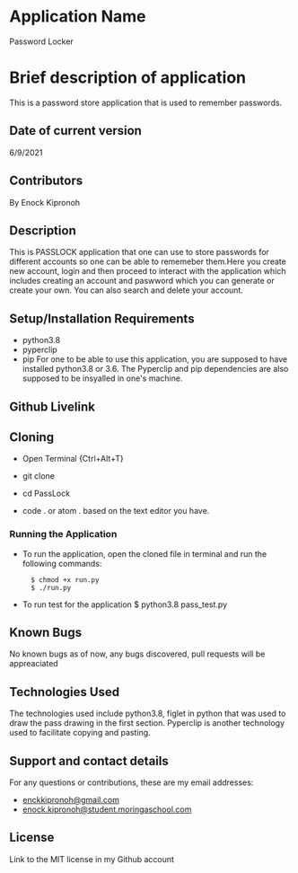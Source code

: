 # Application Name
 Password Locker
# Brief description of application
This is a password store application that is used to remember passwords.
## Date of current version
6/9/2021
## Contributors
By Enock Kipronoh
## Description
This is PASSLOCK application that one can use to store passwords for different accounts so one can be able to rememeber them.Here you create new account, login and then proceed to interact with the application which includes creating an account and paswword which you can generate or create your own. You can also search and delete your account.
## Setup/Installation Requirements
* python3.8
* pyperclip
* pip
For one to be able to use this application, you are supposed to have installed python3.8 or 3.6. The Pyperclip and pip dependencies are also supposed to be insyalled in one's machine.
## Github Livelink


## Cloning
* Open Terminal {Ctrl+Alt+T}

* git clone ```  ```

* cd PassLock

* code . or atom . based on the text editor you have.

### Running the Application
* To run the application, open the cloned file in terminal and run the following commands:

        $ chmod +x run.py
        $ ./run.py
* To run test for the application
        $ python3.8 pass_test.py 
## Known Bugs
No known bugs as of now, any bugs discovered, pull requests will be appreaciated
## Technologies Used
The technologies used include python3.8, figlet in python that was used to draw the pass drawing in the first section. 
Pyperclip is another technology used to facilitate copying and pasting.
## Support and contact details
For any questions or contributions, these are my email addresses:
* enckkipronoh@gmail.com<br>
* enock.kipronoh@student.moringaschool.com
## License
Link to the MIT license in my Github account

